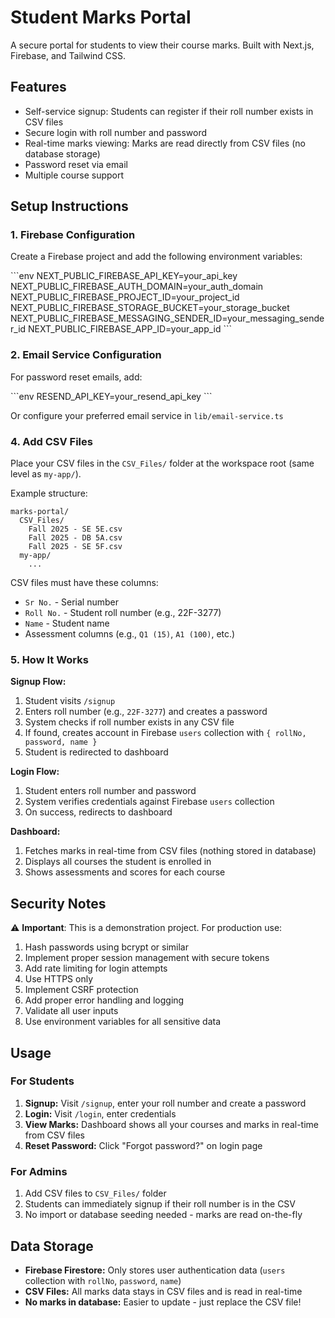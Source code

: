 # Student Marks Portal

A secure portal for students to view their course marks. Built with Next.js, Firebase, and Tailwind CSS.

## Features

- Self-service signup: Students can register if their roll number exists in CSV files
- Secure login with roll number and password
- Real-time marks viewing: Marks are read directly from CSV files (no database storage)
- Password reset via email
- Multiple course support

## Setup Instructions

### 1. Firebase Configuration

Create a Firebase project and add the following environment variables:

\`\`\`env
NEXT_PUBLIC_FIREBASE_API_KEY=your_api_key
NEXT_PUBLIC_FIREBASE_AUTH_DOMAIN=your_auth_domain
NEXT_PUBLIC_FIREBASE_PROJECT_ID=your_project_id
NEXT_PUBLIC_FIREBASE_STORAGE_BUCKET=your_storage_bucket
NEXT_PUBLIC_FIREBASE_MESSAGING_SENDER_ID=your_messaging_sender_id
NEXT_PUBLIC_FIREBASE_APP_ID=your_app_id
\`\`\`

### 2. Email Service Configuration

For password reset emails, add:

\`\`\`env
RESEND_API_KEY=your_resend_api_key
\`\`\`

Or configure your preferred email service in `lib/email-service.ts`


### 4. Add CSV Files

Place your CSV files in the `CSV_Files/` folder at the workspace root (same level as `my-app/`).

Example structure:

```
marks-portal/
  CSV_Files/
    Fall 2025 - SE 5E.csv
    Fall 2025 - DB 5A.csv
    Fall 2025 - SE 5F.csv
  my-app/
    ...
```

CSV files must have these columns:
- `Sr No.` - Serial number
- `Roll No.` - Student roll number (e.g., 22F-3277)
- `Name` - Student name
- Assessment columns (e.g., `Q1 (15)`, `A1 (100)`, etc.)

### 5. How It Works

**Signup Flow:**
1. Student visits `/signup`
2. Enters roll number (e.g., `22F-3277`) and creates a password
3. System checks if roll number exists in any CSV file
4. If found, creates account in Firebase `users` collection with `{ rollNo, password, name }`
5. Student is redirected to dashboard

**Login Flow:**
1. Student enters roll number and password
2. System verifies credentials against Firebase `users` collection
3. On success, redirects to dashboard

**Dashboard:**
1. Fetches marks in real-time from CSV files (nothing stored in database)
2. Displays all courses the student is enrolled in
3. Shows assessments and scores for each course

## Security Notes

⚠️ **Important**: This is a demonstration project. For production use:

1. Hash passwords using bcrypt or similar
2. Implement proper session management with secure tokens
3. Add rate limiting for login attempts
4. Use HTTPS only
5. Implement CSRF protection
6. Add proper error handling and logging
7. Validate all user inputs
8. Use environment variables for all sensitive data

## Usage

### For Students

1. **Signup:** Visit `/signup`, enter your roll number and create a password
2. **Login:** Visit `/login`, enter credentials
3. **View Marks:** Dashboard shows all your courses and marks in real-time from CSV files
4. **Reset Password:** Click "Forgot password?" on login page

### For Admins

1. Add CSV files to `CSV_Files/` folder
2. Students can immediately signup if their roll number is in the CSV
3. No import or database seeding needed - marks are read on-the-fly

## Data Storage

- **Firebase Firestore:** Only stores user authentication data (`users` collection with `rollNo`, `password`, `name`)
- **CSV Files:** All marks data stays in CSV files and is read in real-time
- **No marks in database:** Easier to update - just replace the CSV file!
